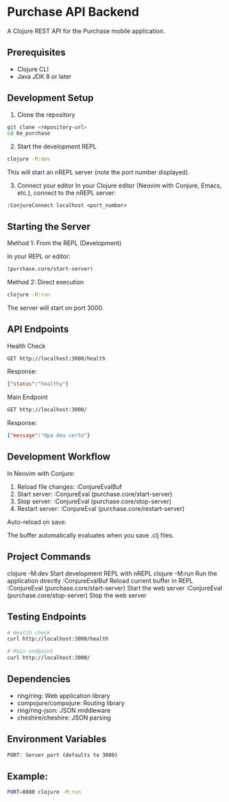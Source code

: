 # Purchase API Backend
A Clojure REST API for the Purchase mobile application.

## Prerequisites
 - Clojure CLI
 - Java JDK 8 or later

## Development Setup
1. Clone the repository

```bash
git clone <repository-url>
cd be_purchase
```

2. Start the development REPL
```bash
clojure -M:dev
```
This will start an nREPL server (note the port number displayed).

3. Connect your editor
In your Clojure editor (Neovim with Conjure, Emacs, etc.), connect to the nREPL server:
```vim
:ConjureConnect localhost <port_number>
```

## Starting the Server
Method 1: From the REPL (Development)

In your REPL or editor:
```Clojure
(purchase.core/start-server)
```

Method 2: Direct execution
```bash
clojure -M:run
```
The server will start on port 3000.

## API Endpoints

Health Check
```bash
GET http://localhost:3000/health
```

Response:
```json
{"status":"healthy"}
```

Main Endpoint
```bash
GET http://localhost:3000/
```

Response:
```json
{"message":"Opa deu certo"}
```

## Development Workflow
In Neovim with Conjure:
1. Reload file changes: :ConjureEvalBuf
2. Start server: :ConjureEval (purchase.core/start-server)
3. Stop server: :ConjureEval (purchase.core/stop-server)
4. Restart server: :ConjureEval (purchase.core/restart-server)

Auto-reload on save:

The buffer automatically evaluates when you save .clj files.

## Project Commands
clojure -M:dev
Start development REPL with nREPL
clojure -M:run
Run the application directly
:ConjureEvalBuf
Reload current buffer in REPL
:ConjureEval (purchase.core/start-server)
Start the web server
:ConjureEval (purchase.core/stop-server)
Stop the web server

## Testing Endpoints
```bash
# Health check
curl http://localhost:3000/health

# Main endpoint
curl http://localhost:3000/
```

## Dependencies
 - ring/ring: Web application library
 - compojure/compojure: Routing library
 - ring/ring-json: JSON middleware
 - cheshire/cheshire: JSON parsing

## Environment Variables
```bash
PORT: Server port (defaults to 3000)
```

## Example:
```bash
PORT=8080 clojure -M:run
```
